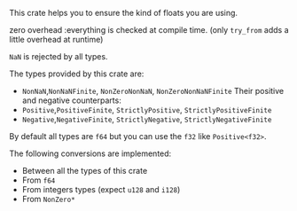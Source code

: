This crate helps you to ensure the kind of floats you are using.

zero overhead :everything is checked at compile time.
(only `try_from` adds a little overhead at runtime)

`NaN` is rejected by all types.

The types provided by this crate are:
- `NonNaN`,`NonNaNFinite`, `NonZeroNonNaN`, `NonZeroNonNaNFinite`
Their positive and negative counterparts:
- `Positive`,`PositiveFinite`, `StrictlyPositive`, `StrictlyPositiveFinite`
- `Negative`,`NegativeFinite`, `StrictlyNegative`, `StrictlyNegativeFinite`

By default all types are `f64` but you can use the `f32` like `Positive<f32>`.

The following conversions are implemented:
- Between all the types of this crate
- From `f64`
- From integers types (expect `u128` and `i128`)
- From `NonZero*`
